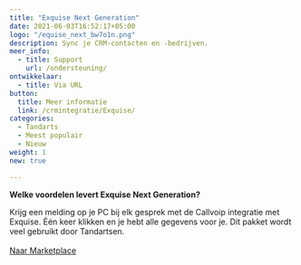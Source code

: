 ```yaml
---
title: "Exquise Next Generation"
date: 2021-06-03T16:52:17+05:00
logo: "/equise_next_bw7o1n.png"
description: Sync je CRM-contacten en -bedrijven.
meer_info:
  - title: Support
    url: /ondersteuning/
ontwikkelaar:
  - title: Via URL
button:
  title: Meer informatie
  link: /crmintegratie/Exquise/
categories:
  - Tandarts
  - Meest populair
  - Nieuw
weight: 1
new: true

---
```


**Welke voordelen levert Exquise Next Generation?**

Krijg een melding op je PC bij elk gesprek met de Callvoip integratie met Exquise. Één keer klikken en je hebt alle gegevens voor je. Dit pakket wordt veel gebruikt door Tandartsen.<br><br><a href="/marketplace" class="button">Naar Marketplace</a>
